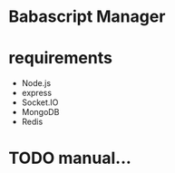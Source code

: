 # Babascript Manager

# requirements

- Node.js
- express
- Socket.IO
- MongoDB
- Redis

# TODO manual...